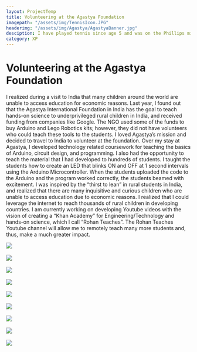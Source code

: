 ```yaml
---
layout: ProjectTemp
title: Volunteering at the Agastya Foundation
imagepath: "/assets/img/TennisIcon.JPG"
headerimg: "/assets/img/Agastya/AgastyaBanner.jpg"
desciption: I have played tennis since age 5 and was on the Phillips middle school tennis team. I also learned to play golf in 4th grade. Last year I played on East Chapel Hill High golf team (JV).
category: XP
---
```

<h1 class="XPTitle">Volunteering at the Agastya Foundation</h1>

<p>I realized during a visit to India that many children around the world are unable to access education for economic reasons. Last year, I found out that the Agastya International Foundation in India has the goal to teach hands-on science to underprivileged rural children in India, and received funding from companies like Google. The NGO used some of the funds to buy Arduino and Lego Robotics kits; however, they did not have volunteers who could teach these tools to the students. I loved Agastya’s mission and decided to travel to India to volunteer at the foundation. Over my stay at Agastya, I developed technology related coursework for teaching the basics of Arduino, circuit design, and programming. I also had the opportunity to teach the material that I had developed to hundreds of students. I taught the students how to create an LED that blinks ON and OFF at 1 second intervals using the Arduino Microcontroller. When the students uploaded the code to the Arduino and the program worked correctly, the students beamed with excitement. I was inspired by the “thirst to lean” in rural students in India, and realized that there are many inquisitive and curious children who are unable to access education due to economic reasons. I realized that I could leverage the internet to reach thousands of rural children in developing countries. I am currently working on developing Youtube videos with the vision of creating a “Khan Academy” for Engineering/Technology and hands-on science, which I call “Rohan Teaches”.  The Rohan Teaches Youtube channel will allow me to remotely teach many more students and, thus, make a much greater impact.</p>
<p id="CostaRica">
	<img src="/assets/img/Agastya/1.jpg"><br><br>
	<img src="/assets/img/Agastya/2.jpg"><br><br>
	<img src="/assets/img/Agastya/3.jpg"><br><br>
	<img src="/assets/img/Agastya/4.jpg"><br><br>
	<img src="/assets/img/Agastya/5.jpg"><br><br>
	<img src="/assets/img/Agastya/6.jpg"><br><br>
	<img src="/assets/img/Agastya/7.jpg"><br><br>
	<img src="/assets/img/Agastya/8.jpg"><br><br>
	<img src="/assets/img/Agastya/9.jpg"><br><br>
</p>